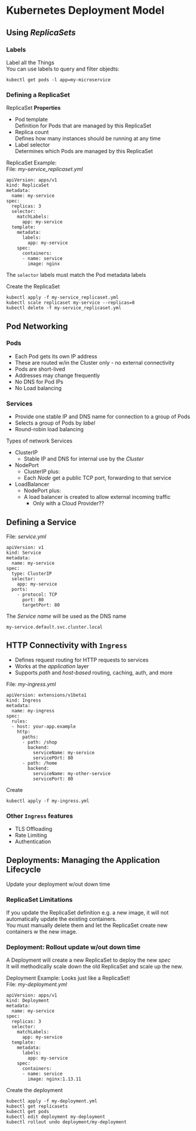 # Kubernetes Deployment Model
## Using **_ReplicaSets_**
### Labels
Label all the Things  
You can use labels to query and filter objedts:

    kubectl get pods -l app=my-microservice

### Defining a ReplicaSet
ReplicaSet **Properties**
- Pod template  
  Definition for Pods that are managed by this ReplicaSet
- Replica count  
  Defines how many instances should be running at any time
- Label selector  
  Determines which Pods are managed by this ReplicaSet

ReplicaSet Example:  
File: _my-service_replicaset.yml_

    apiVersion: apps/v1
    kind: ReplicaSet
    metadata:
      name: my-service
    spec:
      replicas: 3
      selector:
        matchLabels:
          app: my-service
      template:
        metadata:
          labels:
            app: my-service
        spec:
          containers:
          - name: service
            image: nginx

The `selector` labels must match the Pod metadata labels

Create the ReplicaSet

    kubectl apply -f my-service_replicaset.yml
    kubectl scale replicaset my-service --replicas=8
    kubectl delete -f my-service_replicaset.yml
    
## Pod Networking
### Pods
- Each Pod gets its own IP address  
- These are routed w/in the Cluster only - no external connectivity  
- Pods are short-lived  
- Addresses may change frequently  
- No DNS for Pod IPs  
- No Load balancing  

### Services
- Provide one stable IP and DNS name for connection to a group of Pods
- Selects a group of Pods by _label_
- Round-robin load balancing

Types of network Services
- ClusterIP
  - Stable IP and DNS for internal use by the _Cluster_
- NodePort
  - ClusterIP plus:
  - Each _Node_ get a public TCP port, forwarding to that service
- LoadBalancer
  - NodePort plus:
  - A load balancer is created to allow external incoming traffic
    - Only with a Cloud Provider??

## Defining a Service
File: _service.yml_

    apiVersion: v1
    kind: Service
    metadata:
      name: my-service
    spec:
      type: ClusterIP
      selector:
        app: my-service
      ports:
        - protocol: TCP
          port: 80
          targetPort: 80

The _Service name_ will be used as the DNS name

    my-service.default.svc.cluster.local

## HTTP Connectivity with `Ingress`
- Defines request routing for HTTP requests to services  
- Works at the _application_ layer
- Supports _path_ and _host-based_ routing, caching, auth, and more

File: _my-ingress.yml_

    apiVersion: extensions/v1beta1
    kind: Ingress
    metadata:
      name: my-ingress
    spec:
      rules:
      - host: your-app.example
        http:
          paths:
          - path: /shop
            backend:
              serviceName: my-service
              servicePOrt: 80
          - path: /home
            backend:
              serviceName: my-other-service
              servicePort: 80

Create

    kubectl apply -f my-ingress.yml

### Other `Ingress` features
- TLS Offloading
- Rate Limiting
- Authentication

## Deployments: Managing the Application Lifecycle 
Update your deployment w/out down time

### ReplicaSet Limitations
If you update the ReplicaSet definition e.g. a new image, it will not automatically update the existing containers.  
You must manually delete them and let the ReplicaSet create new containers w the new image.  

### Deployment: Rollout update w/out down time
A Deployment will create a new ReplicaSet to deploy the new _spec_  
It will methodically scale down the old ReplicaSet and scale up the new.  

Deployment Example: Looks just like a ReplicaSet!  
File: _my-deployment.yml_  

    apiVersion: apps/v1
    kind: Deployment
    metadata:
      name: my-service
    spec:
      replicas: 3
      selector:
        matchLabels:
          app: my-service
      template:
        metadata:
          labels:
            app: my-service
        spec:
          containers:
          - name: service
            image: nginx:1.13.11

Create the deployment

    kubectl apply -f my-deployment.yml
    kubectl get replicasets
    kubectl get pods
    kubectl edit deployment my-deployment
    kubectl rollout undo deployment/my-deployment


